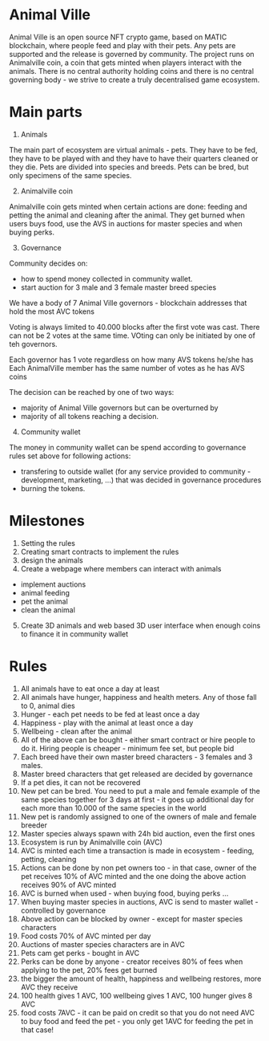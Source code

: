 # Animal Ville

Animal Ville is an open source NFT crypto game, based on MATIC blockchain, where people feed and play with their pets. Any pets are supported and the release is governed by community. The project runs on Animalville coin, a coin that gets minted when players interact with the animals. There is no central authority holding coins and there is no central governing body - we strive to create a truly decentralised game ecosystem.

# Main parts

1. Animals

The main part of ecosystem are virtual animals - pets. They have to be fed, they have to be played with and they have to have their quarters cleaned or they die. Pets are divided into species and breeds. Pets can be bred, but only specimens of the same species. 

2. Animalville coin

Animalville coin gets minted when certain actions are done: feeding and petting the animal and cleaning after the animal. They get burned when users buys food, use the AVS in auctions for master species and when buying perks.

3. Governance

Community decides on:
- how to spend money collected in community wallet.
- start auction for 3 male and 3 female master breed species

We have a body of 7 Animal Ville governors - blockchain addresses that hold the most AVC tokens

Voting is always limited to 40.000 blocks after the first vote was cast. There can not be 2 votes at the same time. VOting can only be initiated by one of teh governors.

Each governor has 1 vote regardless on how many AVS tokens he/she has 
Each AnimalVille member has the same number of votes as he has AVS coins

The decision can be reached by one of two ways:
- majority of Animal Ville governors but can be overturned by 
- majority of all tokens reaching a decision.


4. Community wallet

The money in community wallet can be spend according to governance rules set above for following actions:
- transfering to outside wallet (for any service provided to community - development, marketing, ...) that was decided in governance procedures
- burning the tokens.

# Milestones

1. Setting the rules
2. Creating smart contracts to implement the rules
3. design the animals
4. Create a webpage where members can interact with animals
  - implement auctions
  - animal feeding
  - pet the animal
  - clean the animal
5. Create 3D animals and web based 3D user interface when enough coins to finance it in community wallet

# Rules

1.	All animals have to eat once a day at least
2.	All animals have hunger, happiness and health meters. Any of those fall to 0, animal dies
3.	Hunger - each pet needs to be fed at least once a day
4.	Happiness - play with the animal at least once a day
5.	Wellbeing - clean after the animal
6.	All of the above can be bought - either smart contract or hire people to do it. Hiring people is cheaper - minimum fee set, but people bid
7.	Each breed have their own master breed characters - 3 females and 3 males. 
8.	Master breed characters that get released are decided by governance
9.	If a pet dies, it can not be recovered
10.	New pet can be bred. You need to put a male and female example of the same species together for 3 days at first - it goes up additional day for each more than 10.000 of the same species in the world
11.	New pet is randomly assigned to one of the owners of male and female breeder
12.	Master species always spawn with 24h bid auction, even the first ones
13.	Ecosystem is run by Animalville coin (AVC)
14.	AVC is minted each time a transaction is made in ecosystem - feeding, petting, cleaning
15.	Actions can be done by non pet owners too - in that case, owner of the pet receives 10% of AVC minted and the one doing the above action receives 90% of AVC minted
16.	AVC is burned when used - when buying food, buying perks …
17.	When buying master species in auctions, AVC is send to master wallet - controlled by governance
18.	Above action can be blocked by owner - except for master species characters
19.	Food costs 70% of AVC minted per day
20.	Auctions of master species characters are in AVC
21.	Pets cam get perks - bought in AVC
22.	Perks can be done by anyone - creator receives 80% of fees when applying to the pet, 20% fees get burned
23.	the bigger the amount of health, happiness and wellbeing restores, more AVC they receive
24.	100 health gives 1 AVC, 100 wellbeing gives 1 AVC, 100 hunger gives 8 AVC
25.	food costs 7AVC - it can be paid on credit so that you do not need AVC to buy food and feed the pet - you only get 1AVC for feeding the pet in that case!
